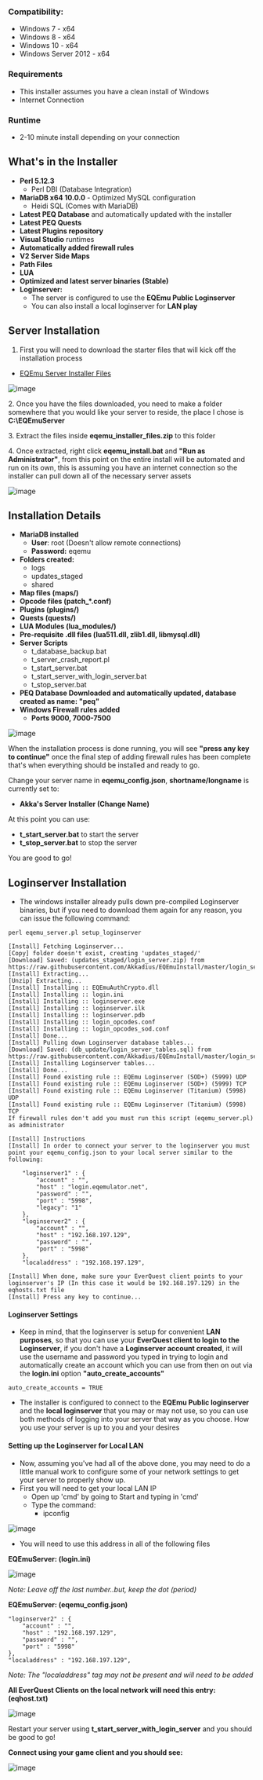 ### Compatibility:

* Windows 7 - x64
* Windows 8 - x64
* Windows 10 - x64
* Windows Server 2012 - x64

### Requirements

*   This installer assumes you have a clean install of Windows
*   Internet Connection

### Runtime
*   2-10 minute install depending on your connection

## What's in the Installer

*   **Perl 5.12.3**
    *   Perl DBI (Database Integration)
*   **MariaDB x64 10.0.0** \- Optimized MySQL configuration
    *   Heidi SQL (Comes with MariaDB)
*   **Latest PEQ Database** and automatically updated with the installer
*   **Latest PEQ Quests**
*   **Latest Plugins repository**
*   **Visual Studio** runtimes
*   **Automatically added firewall rules**
*   **V2 Server Side Maps**
*   **Path Files**
*   **LUA**
*   **Optimized and latest server binaries (Stable)**
*   **Loginserver:**
    *   The server is configured to use the **EQEmu Public Loginserver**
    *   You can also install a local loginserver for **LAN play**

## Server Installation

 1. First you will need to download the starter files that will kick off the installation process

*   [EQEmu Server Installer Files](http://wiki.eqemulator.org/eqemu_installer_files.zip)

![image](https://user-images.githubusercontent.com/3319450/34912524-61f9eff6-f8a9-11e7-8028-2283d0347167.png)


2\. Once you have the files downloaded, you need to make a folder somewhere that you would like your server to reside, the place I chose is **C:\\EQEmuServer**

3\. Extract the files inside **eqemu\_installer\_files.zip** to this folder

4\. Once extracted, right click **eqemu_install.bat** and **"Run as Administrator"**, from this point on the entire install will be automated and run on its own, this is assuming you have an internet connection so the installer can pull down all of the necessary server assets

![image](https://user-images.githubusercontent.com/3319450/34912527-6e97d462-f8a9-11e7-981f-6a60ba0fbdea.png)


## Installation Details

*   **MariaDB installed**
    *   **User**: root (Doesn't allow remote connections)
    *   **Password:** eqemu
*   **Folders created:**
    *   logs
    *   updates_staged
    *   shared
*   **Map files (maps/)**
*   **Opcode files (patch_*.conf)**
*   **Plugins (plugins/)**
*   **Quests (quests/)**
*   **LUA Modules (lua_modules/)**
*   **Pre-requisite .dll files (lua511.dll, zlib1.dll, libmysql.dll)**
*   **Server Scripts**
    *   t\_database\_backup.bat
    *   t\_server\_crash_report.pl
    *   t\_start\_server.bat
    *   t\_start\_server\_with\_login_server.bat
    *   t\_stop\_server.bat
*   **PEQ Database Downloaded and automatically updated, database created as name: "peq"**
*   **Windows Firewall rules added**
    *   **Ports 9000, 7000-7500**

![image](https://user-images.githubusercontent.com/3319450/34912555-f02fc548-f8a9-11e7-928a-172977e140d3.png)


When the installation process is done running, you will see **"press any key to continue"** once the final step of adding firewall rules has been complete that's when everything should be installed and ready to go.

Change your server name in **eqemu_config.json**, **shortname/longname** is currently set to:

*   **Akka's Server Installer (Change Name)**

At this point you can use:

*   **t\_start\_server.bat** to start the server
*   **t\_stop\_server.bat** to stop the server

You are good to go!

## Loginserver Installation

* The windows installer already pulls down pre-compiled Loginserver binaries, but if you need to download them again for any reason, you can issue the following command:
```
perl eqemu_server.pl setup_loginserver

[Install] Fetching Loginserver...
[Copy] folder doesn't exist, creating 'updates_staged/'
[Download] Saved: (updates_staged/login_server.zip) from https://raw.githubusercontent.com/Akkadius/EQEmuInstall/master/login_server.zip
[Install] Extracting...
[Unzip] Extracting...
[Install] Installing :: EQEmuAuthCrypto.dll
[Install] Installing :: login.ini
[Install] Installing :: loginserver.exe
[Install] Installing :: loginserver.ilk
[Install] Installing :: loginserver.pdb
[Install] Installing :: login_opcodes.conf
[Install] Installing :: login_opcodes_sod.conf
[Install] Done...
[Install] Pulling down Loginserver database tables...
[Download] Saved: (db_update/login_server_tables.sql) from https://raw.githubusercontent.com/Akkadius/EQEmuInstall/master/login_server_tables.sql
[Install] Installing Loginserver tables...
[Install] Done...
[Install] Found existing rule :: EQEmu Loginserver (SOD+) (5999) UDP
[Install] Found existing rule :: EQEmu Loginserver (SOD+) (5999) TCP
[Install] Found existing rule :: EQEmu Loginserver (Titanium) (5998) UDP
[Install] Found existing rule :: EQEmu Loginserver (Titanium) (5998) TCP
If firewall rules don't add you must run this script (eqemu_server.pl) as administrator

[Install] Instructions
[Install] In order to connect your server to the loginserver you must point your eqemu_config.json to your local server similar to the following:

	"loginserver1" : {
		"account" : "",
		"host" : "login.eqemulator.net",
		"password" : "",
		"port" : "5998",
		"legacy": "1"
	},
	"loginserver2" : {
		"account" : "",
		"host" : "192.168.197.129",
		"password" : "",
		"port" : "5998"
	},
	"localaddress" : "192.168.197.129",

[Install] When done, make sure your EverQuest client points to your loginserver's IP (In this case it would be 192.168.197.129) in the eqhosts.txt file
[Install] Press any key to continue...
```

#### Loginserver Settings

*   Keep in mind, that the loginserver is setup for convenient **LAN purposes**, so that you can use your **EverQuest client to login to the Loginserver**, if you don't have a **Loginserver account created**, it will use the username and password you typed in trying to login and automatically create an account which you can use from then on out via the **login.ini** option **"auto\_create\_accounts"**

`auto_create_accounts = TRUE`

*   The installer is configured to connect to the **EQEmu Public loginserver** and the **local loginserver** that you may or may not use, so you can use both methods of logging into your server that way as you choose. How you use your server is up to you and your desires

#### Setting up the Loginserver for Local LAN

*   Now, assuming you've had all of the above done, you may need to do a little manual work to configure some of your network settings to get your server to properly show up.
*   First you will need to get your local LAN IP
    *   Open up 'cmd' by going to Start and typing in 'cmd'
    *   Type the command:
        *   ipconfig

![image](https://user-images.githubusercontent.com/3319450/34912564-330bc466-f8aa-11e7-9f97-c73049af2268.png)

*   You will need to use this address in all of the following files

**EQEmuServer: (login.ini)**

![image](https://user-images.githubusercontent.com/3311166/62815137-fad33900-bae3-11e9-9e4e-63ecaf6ef6d8.png)

_Note: Leave off the last number..but, keep the dot (period)_

**EQEmuServer: (eqemu_config.json)**
```               
"loginserver2" : {
	"account" : "",
	"host" : "192.168.197.129",
	"password" : "",
	"port" : "5998"
},
"localaddress" : "192.168.197.129",
```
_Note: The "localaddress" tag may not be present and will need to be added_

**All EverQuest Clients on the local network will need this entry: (eqhost.txt)**

![image](https://user-images.githubusercontent.com/3319450/34912578-95aa7a86-f8aa-11e7-9354-7288b512d8d4.png)

Restart your server using **t\_start\_server\_with\_login_server** and you should be good to go!

**Connect using your game client and you should see:**

![image](https://user-images.githubusercontent.com/3319450/34912582-a025e892-f8aa-11e7-8676-2cdd98f6592c.png)

